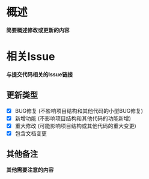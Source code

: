 # 概述

**简要概述修改或更新的内容**


# 相关Issue
**与提交代码相关的Issue链接**


## 更新类型

- [x] BUG修复 (不影响项目结构和其他代码的小型BUG修复)
- [x] 新增功能 (不影响项目结构和其他代码的功能新增)
- [x] 重大修改 (可能影响项目结构或其他代码的重大变更)
- [x] 包含文档变更

## 其他备注

**其他需要注意的内容**

